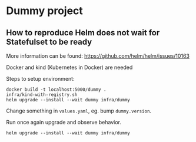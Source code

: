 # Dummy project

## How to reproduce Helm does not wait for Statefulset to be ready

More information can be found: https://github.com/helm/helm/issues/10163

Docker and kind (Kubernetes in Docker) are needed 

Steps to setup environment:
```
docker build -t localhost:5000/dummy .
infra/kind-with-registry.sh
helm upgrade --install --wait dummy infra/dummy
```

Change something in `values.yaml`, eg. bump `dummy.version`.

Run once again upgrade and observe behavior.

```
helm upgrade --install --wait dummy infra/dummy
```
